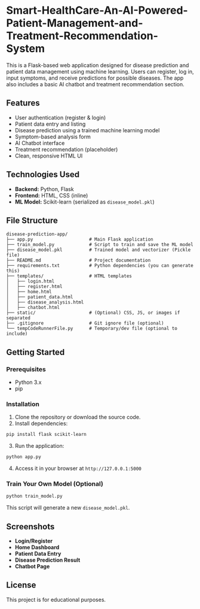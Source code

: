 # Smart-HealthCare-An-AI-Powered-Patient-Management-and-Treatment-Recommendation-System


This is a Flask-based web application designed for disease prediction and patient data management using machine learning. Users can register, log in, input symptoms, and receive predictions for possible diseases. The app also includes a basic AI chatbot and treatment recommendation section.

## Features

- User authentication (register & login)
- Patient data entry and listing
- Disease prediction using a trained machine learning model
- Symptom-based analysis form
- AI Chatbot interface
- Treatment recommendation (placeholder)
- Clean, responsive HTML UI

## Technologies Used

- **Backend:** Python, Flask
- **Frontend:** HTML, CSS (inline)
- **ML Model:** Scikit-learn (serialized as `disease_model.pkl`)

## File Structure

```
disease-prediction-app/
├── app.py                     # Main Flask application
├── train_model.py             # Script to train and save the ML model
├── disease_model.pkl          # Trained model and vectorizer (Pickle file)
├── README.md                  # Project documentation
├── requirements.txt           # Python dependencies (you can generate this)
├── templates/                 # HTML templates
│   ├── login.html
│   ├── register.html
│   ├── home.html
│   ├── patient_data.html
│   ├── disease_analysis.html
│   ├── chatbot.html
├── static/                    # (Optional) CSS, JS, or images if separated
├── .gitignore                 # Git ignore file (optional)
└── tempCodeRunnerFile.py      # Temporary/dev file (optional to include)
```

## Getting Started

### Prerequisites

- Python 3.x
- pip

### Installation

1. Clone the repository or download the source code.
2. Install dependencies:

```bash
pip install flask scikit-learn
```

3. Run the application:

```bash
python app.py
```

4. Access it in your browser at `http://127.0.0.1:5000`

### Train Your Own Model (Optional)

```bash
python train_model.py
```

This script will generate a new `disease_model.pkl`.

## Screenshots

- **Login/Register**
- **Home Dashboard**
- **Patient Data Entry**
- **Disease Prediction Result**
- **Chatbot Page**

## License

This project is for educational purposes.
